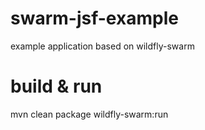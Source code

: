 # swarm-jsf-example
example application based on wildfly-swarm


# build & run
mvn clean package wildfly-swarm:run
